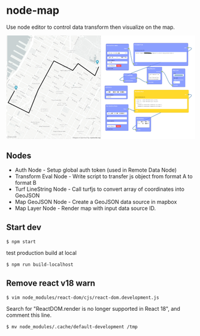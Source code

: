 # node-map

Use node editor to control data transform then visualize on the map.

![](node-map.png)

## Nodes

* Auth Node - Setup global auth token (used in Remote Data Node)
* Transform Eval Node - Write script to transfer js object from format A to format B
* Turf LineString Node - Call turfjs to convert array of coordinates into GeoJSON
* Map GeoJSON Node - Create a GeoJSON data source in mapbox
* Map Layer Node - Render map with input data source ID.

## Start dev

```
$ npm start
```

test production build at local

```
$ npm run build-localhost
```

## Remove react v18 warn

```
$ vim node_modules/react-dom/cjs/react-dom.development.js
```

Search for "ReactDOM.render is no longer supported in React 18", and comment this line.

```
$ mv node_modules/.cache/default-development /tmp
```